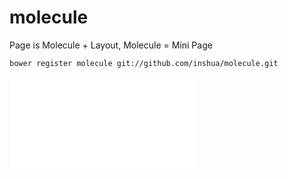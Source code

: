 # molecule
Page is Molecule + Layout,  Molecule = Mini Page


```
bower register molecule git://github.com/inshua/molecule.git
```

![Guide](guide/molecule.md)